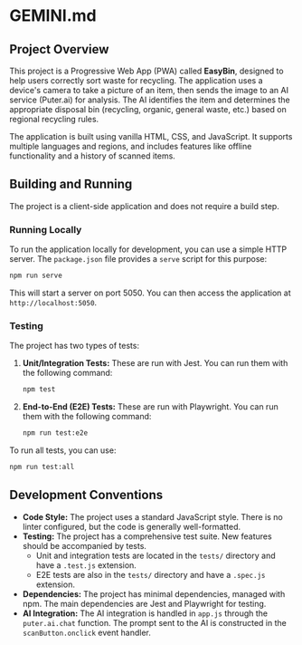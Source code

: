 # GEMINI.md

## Project Overview

This project is a Progressive Web App (PWA) called **EasyBin**, designed to help users correctly sort waste for recycling. The application uses a device's camera to take a picture of an item, then sends the image to an AI service (Puter.ai) for analysis. The AI identifies the item and determines the appropriate disposal bin (recycling, organic, general waste, etc.) based on regional recycling rules.

The application is built using vanilla HTML, CSS, and JavaScript. It supports multiple languages and regions, and includes features like offline functionality and a history of scanned items.

## Building and Running

The project is a client-side application and does not require a build step.

### Running Locally

To run the application locally for development, you can use a simple HTTP server. The `package.json` file provides a `serve` script for this purpose:

```bash
npm run serve
```

This will start a server on port 5050. You can then access the application at `http://localhost:5050`.

### Testing

The project has two types of tests:

1.  **Unit/Integration Tests:** These are run with Jest. You can run them with the following command:

    ```bash
    npm test
    ```

2.  **End-to-End (E2E) Tests:** These are run with Playwright. You can run them with the following command:

    ```bash
    npm run test:e2e
    ```

To run all tests, you can use:

```bash
npm run test:all
```

## Development Conventions

*   **Code Style:** The project uses a standard JavaScript style. There is no linter configured, but the code is generally well-formatted.
*   **Testing:** The project has a comprehensive test suite. New features should be accompanied by tests.
    *   Unit and integration tests are located in the `tests/` directory and have a `.test.js` extension.
    *   E2E tests are also in the `tests/` directory and have a `.spec.js` extension.
*   **Dependencies:** The project has minimal dependencies, managed with npm. The main dependencies are Jest and Playwright for testing.
*   **AI Integration:** The AI integration is handled in `app.js` through the `puter.ai.chat` function. The prompt sent to the AI is constructed in the `scanButton.onclick` event handler.
